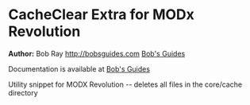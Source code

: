 CacheClear Extra for MODx Revolution
=======================================


**Author:** Bob Ray <http://bobsguides.com> [Bob's Guides](http://bobsguides.com)

Documentation is available at [Bob's Guides](http://bobsguides.com/cacheclear-tutorial.html)

Utility snippet for MODX Revolution -- deletes all files in the core/cache directory
